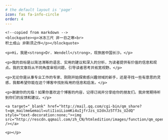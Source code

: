 ```yaml
---
# the default layout is 'page'
icon: fas fa-info-circle
order: 4
---
```


<!-- Language Selector -->
<!-- <select class="sel-lang" onchange= "onLanChange(this.options[this.options.selectedIndex].value)">
    <option value="0" selected> 中文 Chinese </option>
    <option value="1"> 英文 English </option>
</select> -->

<!-- Chinese Version -->
<div class="zh post-container">

    <!--copied from markdown -->
    <blockquote><p>冰冻三尺 非一日之寒<br>
    积土成山 非斯须之作</p></blockquote>

    <p>Hi，我是<strong>Dr. Wendell</strong>，现旅居中国长沙。</p>

    <p>我的目标是以简洁清晰的语言、实用的建议和深入的分析，为读者提供有价值的信息和观点。我的文章将从不同角度审视问题，引导读者思考并拓宽视野。</p>

    <p>无论你是从事专业工作的专家、刚刚开始探索感兴趣领域的新手，还是寻找一些有意思的灵感，我都希望你能在这个博客中找到有用的信息和启发。</p>

    <p>谢谢你的光临！如果你喜欢这个博客的内容，记得订阅并分享给你的朋友们。我非常期待听到你们的反馈和建议。</p>

    <a target="_blank" href="http://mail.qq.com/cgi-bin/qm_share?t=qm_mailme&email=utiIioiLiomKi4uIjfrJzs_U2dnJz5Tf3s_U2dQ" style="text-decoration:none;"><img src="http://rescdn.qqmail.com/zh_CN/htmledition/images/function/qm_open/ico_mailme_01.png" /></a>
  
    <p></p>
    
</div>

<!-- English Version -->
<!-- <div class="en post-container">
    <blockquote><p>Yet another iOS Developer. <br>
    Yet another Life-long Student.</p></blockquote>

    <p>Hi, I am <strong>Baiying Qiu</strong>，you can call me <strong>BY</strong>. I am an iOS software engineer and currently working in Xiamen</p>

    <p>This is my personal blog, through making Github Pages and Jekyll.My GitHub  👉 <a href="http://github.com/qiubaiying">Github·BY</a>.</p>
    
    <p>I am a sports enthusiast, I like fitness, running and boxing.</p>

    <h5>Talks</h5>

    <ul>
    <li><a href="https://github.com">GitHub</a></li>
    <li><a href="http://jekyll.com.cn/">jekyll</a></li>
    <li><a href="https://pages.github.com/">GitHub Pages</a></li>
    <li><a href="https://qiubaiying.github.io">BY</a></li>
    </ul>
</div> -->
